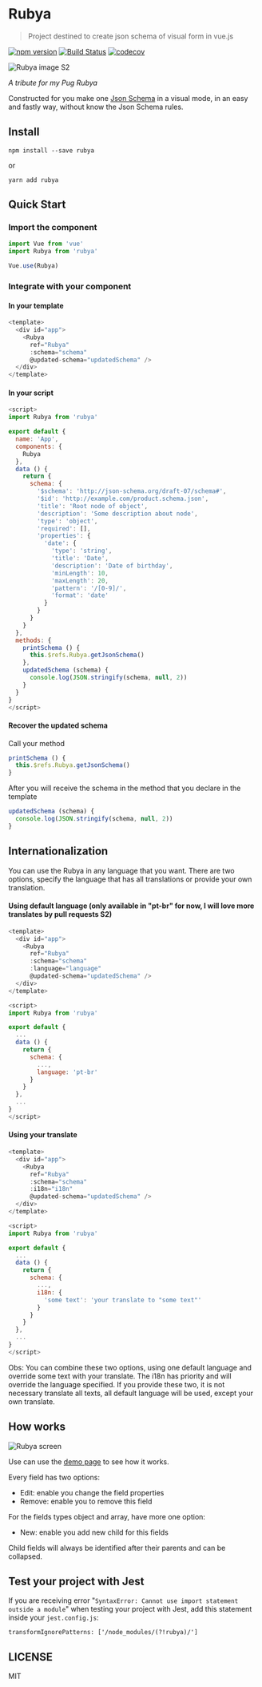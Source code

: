 # Rubya

> Project destined to create json schema of visual form in vue.js

[![npm version](https://badge.fury.io/js/rubya.svg)](https://badge.fury.io/js/rubya)
[![Build Status](https://travis-ci.org/bertoni/rubya.svg?branch=master)](https://travis-ci.org/bertoni/rubya)
[![codecov](https://codecov.io/gh/bertoni/rubya/branch/master/graph/badge.svg)](https://codecov.io/gh/bertoni/rubya)

![Rubya image S2](assets/rubya.jpg "Rubya image S2")

*A tribute for my Pug Rubya*

Constructed for you make one [Json Schema](https://json-schema.org/) in a visual mode, in an easy and fastly way, without know the Json Schema rules.

## Install
```shell
npm install --save rubya
```
or
```shell
yarn add rubya
```

## Quick Start

### Import the component
``` javascript
import Vue from 'vue'
import Rubya from 'rubya'

Vue.use(Rubya)

```

### Integrate with your component
#### In your template
``` javascript
<template>
  <div id="app">
    <Rubya
      ref="Rubya"
      :schema="schema"
      @updated-schema="updatedSchema" />
  </div>
</template>
```
#### In your script
``` javascript
<script>
import Rubya from 'rubya'

export default {
  name: 'App',
  components: {
    Rubya
  },
  data () {
    return {
      schema: {
        '$schema': 'http://json-schema.org/draft-07/schema#',
        '$id': 'http://example.com/product.schema.json',
        'title': 'Root node of object',
        'description': 'Some description about node',
        'type': 'object',
        'required': [],
        'properties': {
          'date': {
            'type': 'string',
            'title': 'Date',
            'description': 'Date of birthday',
            'minLength': 10,
            'maxLength': 20,
            'pattern': '/[0-9]/',
            'format': 'date'
          }
        }
      }
    }
  },
  methods: {
    printSchema () {
      this.$refs.Rubya.getJsonSchema()
    },
    updatedSchema (schema) {
      console.log(JSON.stringify(schema, null, 2))
    }
  }
}
</script>
```

#### Recover the updated schema
Call your method
``` javascript
printSchema () {
  this.$refs.Rubya.getJsonSchema()
}
```
After you will receive the schema in the method that you declare in the template
``` javascript
updatedSchema (schema) {
  console.log(JSON.stringify(schema, null, 2))
}
```

## Internationalization
You can use the Rubya in any language that you want.
There are two options, specify the language that has all translations or provide your own translation.
#### Using default language (only available in "pt-br" for now, I will love more translates by pull requests S2)
``` javascript
<template>
  <div id="app">
    <Rubya
      ref="Rubya"
      :schema="schema"
      :language="language"
      @updated-schema="updatedSchema" />
  </div>
</template>

<script>
import Rubya from 'rubya'

export default {
  ...
  data () {
    return {
      schema: {
        ...,
        language: 'pt-br'
      }
    }
  },
  ...
}
</script>
```

#### Using your translate
``` javascript
<template>
  <div id="app">
    <Rubya
      ref="Rubya"
      :schema="schema"
      :i18n="i18n"
      @updated-schema="updatedSchema" />
  </div>
</template>

<script>
import Rubya from 'rubya'

export default {
  ...
  data () {
    return {
      schema: {
        ...,
        i18n: {
          'some text': 'your translate to "some text"'
        }
      }
    }
  },
  ...
}
</script>
```

Obs: You can combine these two options, using one default language and override some text with your translate. The i18n has priority and will override the language specified. If you provide these two, it is not necessary translate all texts, all default language will be used, except your own translate.

## How works
![Rubya screen](assets/screen.png "Rubya screen")

Use can use the [demo page](https://bertoni.github.io/rubya/index.html) to see how it works.

Every field has two options:
* Edit: enable you change the field properties
* Remove: enable you to remove this field

For the fields types object and array, have more one option:
* New: enable you add new child for this fields

Child fields will always be identified after their parents and can be collapsed.


## Test your project with Jest

If you are receiving error "`SyntaxError: Cannot use import statement outside a module`" when testing your project with Jest, add this statement inside your `jest.config.js`:
````
transformIgnorePatterns: ['/node_modules/(?!rubya)/']
````


## LICENSE
MIT
